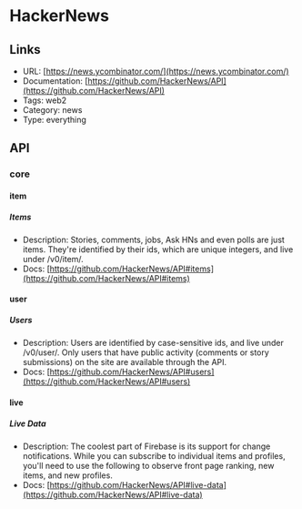 # HackerNews

## Links

* URL: [https://news.ycombinator.com/](https://news.ycombinator.com/)
* Documentation: [https://github.com/HackerNews/API](https://github.com/HackerNews/API)
* Tags: web2
* Category: news
* Type: everything

## API

### core

#### item

##### Items

* Description: Stories, comments, jobs, Ask HNs and even polls are just items. They're identified by their ids, which are unique integers, and live under /v0/item/<id>.
* Docs: [https://github.com/HackerNews/API#items](https://github.com/HackerNews/API#items)

#### user

##### Users

* Description: Users are identified by case-sensitive ids, and live under /v0/user/. Only users that have public activity (comments or story submissions) on the site are available through the API.
* Docs: [https://github.com/HackerNews/API#users](https://github.com/HackerNews/API#users)

#### live

##### Live Data

* Description: The coolest part of Firebase is its support for change notifications. While you can subscribe to individual items and profiles, you'll need to use the following to observe front page ranking, new items, and new profiles.
* Docs: [https://github.com/HackerNews/API#live-data](https://github.com/HackerNews/API#live-data)
